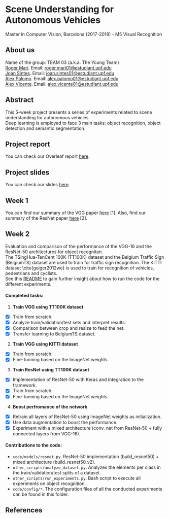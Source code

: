 # Scene Understanding for Autonomous Vehicles
Master in Computer Vision, Barcelona (2017-2018) - M5 Visual Recognition

## About us
Name of the group: TEAM 03 (a.k.a. The Young Team)  
[Roger Marí](https://github.com/rogermm14). Email: roger.mari01@estudiant.upf.edu  
[Joan Sintes](https://github.com/JoSintes8). Email: joan.sintes01@estudiant.upf.edu  
[Àlex Palomo](https://github.com/alexpalomodominguez). Email: alex.palomo01@estudiant.upf.edu  
[Àlex Vicente](https://github.com/AlexVicenteS). Email: alex.vicente01@estudiant.upf.edu  

## Abstract
This 5-week project presents a series of experiments related to scene understanding for autonomous vehicles.   
Deep learning is employed to face 3 main tasks: object recognition, object detection and semantic segmentation.  

## Project report
You can check our Overleaf report [here](https://www.overleaf.com/read/mgdfttmpqkgx).

## Project slides
You can check our slides [here](https://docs.google.com/presentation/d/1Vlk9INjR2pFve4IUYKt027kSwZSVRazxz6rFk_DsciM/edit?usp=sharing).

## Week 1
You can find our summary of the VGG paper [here](https://www.overleaf.com/read/bpwcjjmpnnsy) [1].
Also, find our summary of the ResNet paper [here](https://www.overleaf.com/read/qwdjmppkrpcg) [2].

## Week 2
Evaluation and comparison of the performance of the VGG-16 and the ResNet-50 architectures for object recogniton.    
The TSingHua-TenCent 100K (TT100K) dataset and the Belgium Traffic Sign (BelgiumTS) dataset are used to train for traffic sign recognition. The KITTI dataset \cite{geiger2012we} is used to train for recognition of vehicles, pedestrians and cyclists.    
See this [README](https://github.com/rogermm14/mcv-m5/blob/master/code/README.md) to gain further insight about how to run the code for the different experiments.

#### Completed tasks:

1. **Train VGG using TT100K dataset**   
  - [x] Train from scratch.    
  - [x] Analyze train/validation/test sets and interpret results.    
  - [x] Comparison between crop and resize to feed the net.   
  - [x] Transfer learning to BelgiumTS dataset.   
2. **Train VGG using KITTI dataset**   
  - [x] Train from scratch.    
  - [x] Fine-tunning based on the ImageNet weights.    
3. **Train ResNet using TT100K dataset**    
  - [x] Implementation of ResNet-50 with Keras and integration to the framework.       
  - [x] Train from scratch.    
  - [x] Fine-tunning based on the ImageNet weights.  
4. **Boost perfromance of the network**    
  - [x] Retrain all layers of ResNet-50 using ImageNet weights as initialization.      
  - [x] Use data augmentation to boost the performance.       
  - [x] Experiment with a mixed architecture (conv. net from ResNet-50 + fully connected layers from VGG-16).       

#### Contributions to the code:    
+ `code/models/resnet.py`. ResNet-50 implementation (build_resnet50) + mixed architecture (build_resnet50_v2).   
+ `other_scripts/analyze_dataset.py`. Analyzes the elements per class in the train/validation/test splits of a dataset.   
+ `other_scripts/run_experiments.py`. Bash script to execute all experiments on object recognition.   
+ `code/config/*`. The configuration files of all the conducted experiments can be found in this folder.   


## References
